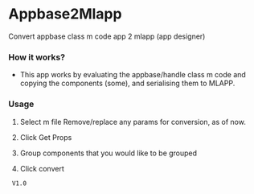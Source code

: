 # Appbase2Mlapp
Convert appbase class m code app 2 mlapp (app designer)

### How it works?
- This app works by evaluating the appbase/handle class m code and copying the components (some), and serialising them to MLAPP. 

### Usage
1. Select m file
   Remove/replace any params for conversion, as of now.
2. Click Get Props

3. Group components that you would like to be grouped

4. Click convert

` V1.0`
